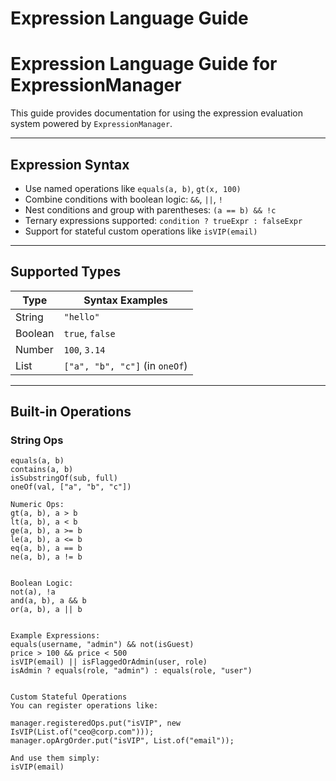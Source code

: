 # Expression Language Guide

# Expression Language Guide for ExpressionManager

This guide provides documentation for using the expression evaluation system powered by `ExpressionManager`.

---

## Expression Syntax

- Use named operations like `equals(a, b)`, `gt(x, 100)`
- Combine conditions with boolean logic: `&&`, `||`, `!`
- Nest conditions and group with parentheses: `(a == b) && !c`
- Ternary expressions supported: `condition ? trueExpr : falseExpr`
- Support for stateful custom operations like `isVIP(email)`

---

## Supported Types

| Type     | Syntax Examples              |
|----------|------------------------------|
| String   | `"hello"`                    |
| Boolean  | `true`, `false`              |
| Number   | `100`, `3.14`                |
| List     | `["a", "b", "c"]` (in `oneOf`) |

---

## Built-in Operations

### String Ops

```text
equals(a, b)
contains(a, b)
isSubstringOf(sub, full)
oneOf(val, ["a", "b", "c"])

Numeric Ops:
gt(a, b), a > b
lt(a, b), a < b
ge(a, b), a >= b
le(a, b), a <= b
eq(a, b), a == b
ne(a, b), a != b


Boolean Logic:
not(a), !a
and(a, b), a && b
or(a, b), a || b


Example Expressions:
equals(username, "admin") && not(isGuest)
price > 100 && price < 500
isVIP(email) || isFlaggedOrAdmin(user, role)
isAdmin ? equals(role, "admin") : equals(role, "user")


Custom Stateful Operations
You can register operations like:

manager.registeredOps.put("isVIP", new IsVIP(List.of("ceo@corp.com")));
manager.opArgOrder.put("isVIP", List.of("email"));

And use them simply:
isVIP(email)


